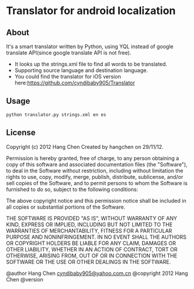 Translator for android localization
============

About
-----

It's a smart translator written by Python, using YQL instead of google translate API(since google translate API is not free).

* It looks up the strings.xml file to find all words to be translated.
* Supporting source language and destination language.
* You could find the translator for iOS version here:https://github.com/cyndibaby905/Translator

Usage
-----

    python translator.py strings.xml en es
    

License
-------

Copyright (c) 2012 Hang Chen
Created by hangchen on 29/11/12.

Permission is hereby granted, free of charge, to any person obtaining 
a copy of this software and associated documentation files (the 
"Software"), to deal in the Software without restriction, including 
without limitation the rights to use, copy, modify, merge, publish, 
distribute, sublicense, and/or sell copies of the Software, and to 
permit persons to whom the Software is furnished to do so, subject 
to the following conditions:

The above copyright notice and this permission notice shall be 
included in all copies or substantial portions of the Software.

THE SOFTWARE IS PROVIDED "AS IS", WITHOUT 
WARRANTY OF ANY KIND, EXPRESS OR IMPLIED, 
INCLUDING BUT NOT LIMITED TO THE WARRANTIES OF 
MERCHANTABILITY, FITNESS FOR A PARTICULAR 
PURPOSE AND NONINFRINGEMENT. IN NO EVENT 
SHALL THE AUTHORS OR COPYRIGHT HOLDERS BE 
LIABLE FOR ANY CLAIM, DAMAGES OR OTHER 
LIABILITY, WHETHER IN AN ACTION OF CONTRACT, 
TORT OR OTHERWISE, ARISING FROM, OUT OF OR 
IN CONNECTION WITH THE SOFTWARE OR 
THE USE OR OTHER DEALINGS IN THE SOFTWARE.

@author 		Hang Chen <cyndibaby905@yahoo.com.cn>
@copyright	2012	Hang Chen
@version
